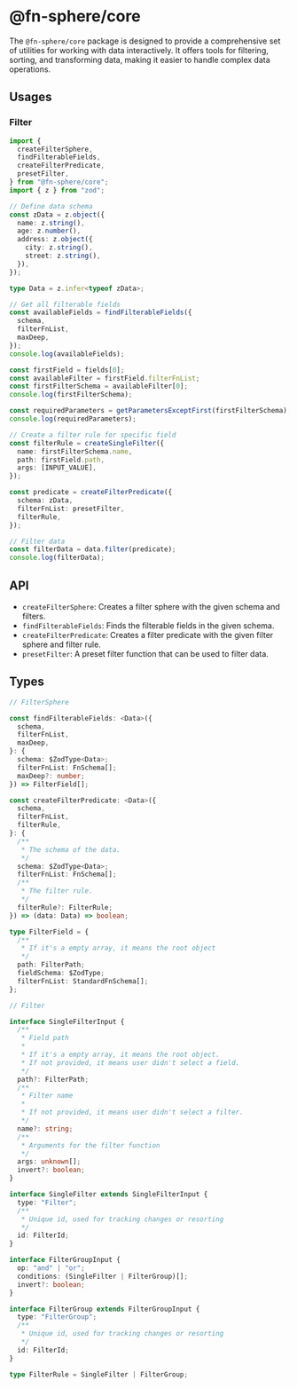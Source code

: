 # @fn-sphere/core

The `@fn-sphere/core` package is designed to provide a comprehensive set of utilities for working with data interactively. It offers tools for filtering, sorting, and transforming data, making it easier to handle complex data operations.

## Usages

### Filter

```ts
import {
  createFilterSphere,
  findFilterableFields,
  createFilterPredicate,
  presetFilter,
} from "@fn-sphere/core";
import { z } from "zod";

// Define data schema
const zData = z.object({
  name: z.string(),
  age: z.number(),
  address: z.object({
    city: z.string(),
    street: z.string(),
  }),
});

type Data = z.infer<typeof zData>;

// Get all filterable fields
const availableFields = findFilterableFields({
  schema,
  filterFnList,
  maxDeep,
});
console.log(availableFields);

const firstField = fields[0];
const availableFilter = firstField.filterFnList;
const firstFilterSchema = availableFilter[0];
console.log(firstFilterSchema);

const requiredParameters = getParametersExceptFirst(firstFilterSchema);
console.log(requiredParameters);

// Create a filter rule for specific field
const filterRule = createSingleFilter({
  name: firstFilterSchema.name,
  path: firstField.path,
  args: [INPUT_VALUE],
});

const predicate = createFilterPredicate({
  schema: zData,
  filterFnList: presetFilter,
  filterRule,
});

// Filter data
const filterData = data.filter(predicate);
console.log(filterData);
```

## API

- `createFilterSphere`: Creates a filter sphere with the given schema and filters.
- `findFilterableFields`: Finds the filterable fields in the given schema.
- `createFilterPredicate`: Creates a filter predicate with the given filter sphere and filter rule.
- `presetFilter`: A preset filter function that can be used to filter data.

## Types

```ts
// FilterSphere

const findFilterableFields: <Data>({
  schema,
  filterFnList,
  maxDeep,
}: {
  schema: $ZodType<Data>;
  filterFnList: FnSchema[];
  maxDeep?: number;
}) => FilterField[];

const createFilterPredicate: <Data>({
  schema,
  filterFnList,
  filterRule,
}: {
  /**
   * The schema of the data.
   */
  schema: $ZodType<Data>;
  filterFnList: FnSchema[];
  /**
   * The filter rule.
   */
  filterRule?: FilterRule;
}) => (data: Data) => boolean;

type FilterField = {
  /**
   * If it's a empty array, it means the root object
   */
  path: FilterPath;
  fieldSchema: $ZodType;
  filterFnList: StandardFnSchema[];
};

// Filter

interface SingleFilterInput {
  /**
   * Field path
   *
   * If it's a empty array, it means the root object.
   * If not provided, it means user didn't select a field.
   */
  path?: FilterPath;
  /**
   * Filter name
   *
   * If not provided, it means user didn't select a filter.
   */
  name?: string;
  /**
   * Arguments for the filter function
   */
  args: unknown[];
  invert?: boolean;
}

interface SingleFilter extends SingleFilterInput {
  type: "Filter";
  /**
   * Unique id, used for tracking changes or resorting
   */
  id: FilterId;
}

interface FilterGroupInput {
  op: "and" | "or";
  conditions: (SingleFilter | FilterGroup)[];
  invert?: boolean;
}

interface FilterGroup extends FilterGroupInput {
  type: "FilterGroup";
  /**
   * Unique id, used for tracking changes or resorting
   */
  id: FilterId;
}

type FilterRule = SingleFilter | FilterGroup;
```
